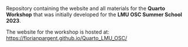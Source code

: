Repository containing the website and all materials for the **Quarto Workshop** that was initially developed for the **LMU OSC Summer School 2023**.

The website for the workshop is hosted at: <https://florianpargent.github.io/Quarto_LMU_OSC/>
